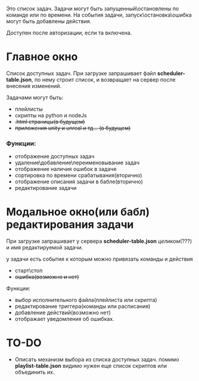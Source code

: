 Это список задач. Задачи могут быть запущенный\остановлены по команде или по времени.
На события задачи, запуск\остановка\ошибка могут быть добавлены действия.

Доступен после авторизации, если та включена.
# Главное окно
Список доступных задач. При загрузке запрашивает файл **scheduler-table.json**, по нему строит список, и возвращает на сервер после внесения изменений.

Задачами могут быть:
- плейлисты
- скрипты на python и nodeJs
- ~~.html страницы(в будущем)~~
- ~~приложения unity и unreal и тд... (в будущем)~~
### Функции:
- отображение доступных задач
- удаление\добавление\переименовывание задач
- отображение наличия ошибок в задаче
- сортировка по времени срабатывания(вторично)
- отображение описания задачи в бабле(вторично)
- редактирование задачи

# Модальное окно(или бабл) редактирования задачи
При загрузке запрашивает у сервера **scheduler-table.json** *целиком*(???) и имя редактируемой задачи.

у задачи есть события к которым можно привязать команды и действия
- старт\стоп
- ~~ошибка(возможно и нет)~~

Функции:
- выбор исполнительного файла(плейлиста или скрипта)
- редактирование триггера(команды или расписания)
- добавление действий(возможно нет)
- отображает уведомления об ошибках.


# TO-DO
- Описать механизм выбора из списка доступных задач. помимо **playlist-table.json** видимо нужен еще список скриптов или объединить их.
